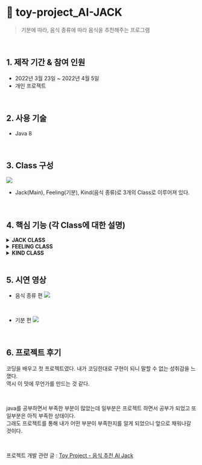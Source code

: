 # 🌌 toy-project_AI-JACK
> 기분에 따라, 음식 종류에 따라 음식을 추천해주는 프로그램

<br>

## 1. 제작 기간 & 참여 인원
- 2022년 3월 23일 ~ 2022년 4월 5일
- 개인 프로젝트

</br>

## 2. 사용 기술
  - Java 8

</br>

## 3. Class 구성
![](https://velog.velcdn.com/images/jack_whiteblack/post/8d745fd3-1520-49d3-b7eb-e8f384b0014b/image.png) 
- Jack(Main), Feeling(기분), Kind(음식 종류)로 3개의 Class로 이루어져 있다.

<br>

## 4. 핵심 기능 (각 Class에 대한 설명) 

<details>
<summary><b>JACK CLASS</b></summary>
<div markdown="1">

#### 01. equalsIgnoreCase() : 📌 [코드 확인](https://github.com/JONGHWI-PARK/toy-project_AI-JACK/blob/2c651902652bca406636182003a6ba488000a4b2/src/project01/Jack.java#L28)
![](https://velog.velcdn.com/images/jack_whiteblack/post/74112304-740f-47ad-aabb-bd9f7e0c6908/image.png) 
- equals()와 같이 문자열을 비교할 때 사용
: equals()는 대소문자를 구분해야 하지만 equalsIgnoreCase()는 대소문자를 구분하지 않아도 되기 때문에 이것을 사용하였다.

#### 02. indexOf() : 📌 [코드 확인](https://github.com/JONGHWI-PARK/toy-project_AI-JACK/blob/2c651902652bca406636182003a6ba488000a4b2/src/project01/Jack.java#L34)
![](https://velog.velcdn.com/images/jack_whiteblack/post/8d1828e8-144c-4223-bd87-c24b6d2c728b/image.png)
- indexOf()의 특정 문자 위치 조회를 활용하여 특정 문자를 출력할 수 있도록 하였다.

</div>
</details>

<details>
<summary><b>FEELING CLASS</b></summary>
<div markdown="1">

#### 01. Keywords : 📌 [코드 확인](https://github.com/JONGHWI-PARK/toy-project_AI-JACK/blob/2c651902652bca406636182003a6ba488000a4b2/src/project01/Feeling.java#L10)
![](https://velog.velcdn.com/images/jack_whiteblack/post/d3c86f9d-cbf1-4818-a5d2-777a61d7c177/image.png)

- 실제 AI Siri와 대화하듯이 프로그램이 진행되었으면 해서 질문과 대답의 키워드를 미리 입력해두었다. <br>
질문이나 대답 입력 시, 저장된 키워드가 포함되어있는 것을 확인하고 다음 코드로 넘어 갈수 있게 코드 작성을 하였다.
  <br>
  - 추후 키워드 추가 및 삭제 같은 유지보수가 용이하게 하기 위해 배열을 이용하여 데이터를 저장하였다.

#### 02. Random( ) : 📌 [코드 확인](https://github.com/JONGHWI-PARK/toy-project_AI-JACK/blob/2c651902652bca406636182003a6ba488000a4b2/src/project01/Feeling.java#L32)
![](https://velog.velcdn.com/images/jack_whiteblack/post/f1e25d12-488a-4729-95f9-732fb7f3470e/image.png)

- Random( ) 함수를 이용해 배열 값들을 랜덤으로 출력하도록 하였다.

</div>
</details>

<details>
<summary><b>KIND CLASS</b></summary>
<div markdown="1">

#### 01. Contains( ) : 📌 [코드 확인](https://github.com/JONGHWI-PARK/toy-project_AI-JACK/blob/2c651902652bca406636182003a6ba488000a4b2/src/project01/Kind.java#L35)
![](https://velog.velcdn.com/images/jack_whiteblack/post/9a72c4bd-8ead-4858-bf71-2f1113de9ef2/image.png)
- indexOf() 대신 사용했던 이유
      : 특정 문자열을 더 간단하게 취할 수 있어 사용했다.
  <br>
  <br>
- equals() 대신 사용했던 이유
      : 아이폰의 Siri와 대화하는 것처럼 하고 싶었다. <br>
      equals()는 입력 시, 지정한 문자열과 정확하게 일치해야 되기 때문에 contains()를 사용하여 지정 문자열만 포함되면 자유롭게 문장 구성을 할 수 있게 하였다.

</div>
</details>

</br>

## 5. 시연 영상
- 음식 종류 편
![](https://velog.velcdn.com/images/jack_whiteblack/post/52d43bb1-b77c-449e-a9ea-fc77724f7bb9/image.gif)

<br>

- 기분 편
![](https://velog.velcdn.com/images/jack_whiteblack/post/8f92c41c-24c7-438f-9792-5257c22c2f49/image.gif)

</br>

## 6. 프로젝트 후기
코딩을 배우고 첫 프로젝트였다. 내가 코딩한대로 구현이 되니 말할 수 없는 성취감을 느꼈다. <br>
역시 이 맛에 무언가를 만드는 것 같다. 

<br>

java를 공부하면서 부족한 부분이 많았는데 일부분은 프로젝트 하면서 공부가 되었고 또 일부분은 아직 부족한 상태이다. <br>
그래도 프로젝트를 통해 내가 어떤 부분이 부족한지를 알게 되었으니 앞으로 채워나갈 것이다.

<br>

프로젝트 개발 관련 글 : [Toy Project - 음식 추천 AI Jack](https://velog.io/@jack_whiteblack/Toy-Project-%EC%9D%8C%EC%8B%9D-%EC%B6%94%EC%B2%9C-AI-Jack)
